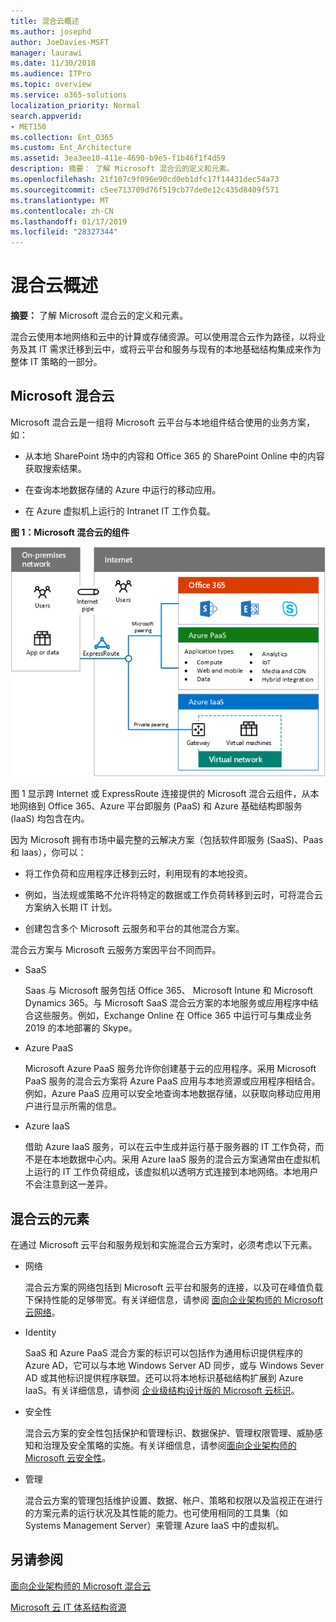 ```yaml
---
title: 混合云概述
ms.author: josephd
author: JoeDavies-MSFT
manager: laurawi
ms.date: 11/30/2018
ms.audience: ITPro
ms.topic: overview
ms.service: o365-solutions
localization_priority: Normal
search.appverid:
- MET150
ms.collection: Ent_O365
ms.custom: Ent_Architecture
ms.assetid: 3ea3ee10-411e-4690-b9e5-f1b46f1f4d59
description: 摘要： 了解 Microsoft 混合云的定义和元素。
ms.openlocfilehash: 21f107c9f096e90cd0eb1dfc17f14431dec54a73
ms.sourcegitcommit: c5ee713709d76f519cb77de0e12c435d8409f571
ms.translationtype: MT
ms.contentlocale: zh-CN
ms.lasthandoff: 01/17/2019
ms.locfileid: "28327344"
---
```

# <a name="hybrid-cloud-overview"></a>混合云概述

 **摘要：** 了解 Microsoft 混合云的定义和元素。
  
混合云使用本地网络和云中的计算或存储资源。可以使用混合云作为路径，以将业务及其 IT 需求迁移到云中，或将云平台和服务与现有的本地基础结构集成来作为整体 IT 策略的一部分。
  
## <a name="microsoft-hybrid-cloud"></a>Microsoft 混合云

Microsoft 混合云是一组将 Microsoft 云平台与本地组件结合使用的业务方案，如： 
  
- 从本地 SharePoint 场中的内容和 Office 365 的 SharePoint Online 中的内容获取搜索结果。
    
- 在查询本地数据存储的 Azure 中运行的移动应用。
    
- 在 Azure 虚拟机上运行的 Intranet IT 工作负载。
    
**图 1：Microsoft 混合云的组件**

![Microsoft 混合云的组件](media/Hybrid-Poster/MS-Hybrid-Cloud.png)
  
图 1 显示跨 Internet 或 ExpressRoute 连接提供的 Microsoft 混合云组件，从本地网络到 Office 365、Azure 平台即服务 (PaaS) 和 Azure 基础结构即服务 (IaaS) 均包含在内。
  
因为 Microsoft 拥有市场中最完整的云解决方案（包括软件即服务 (SaaS)、Paas 和 laas），你可以：
  
- 将工作负荷和应用程序迁移到云时，利用现有的本地投资。
    
- 例如，当法规或策略不允许将特定的数据或工作负荷转移到云时，可将混合云方案纳入长期 IT 计划。
    
- 创建包含多个 Microsoft 云服务和平台的其他混合方案。
    
混合云方案与 Microsoft 云服务方案因平台不同而异。
  
- SaaS
    
    Saas 与 Microsoft 服务包括 Office 365、 Microsoft Intune 和 Microsoft Dynamics 365。与 Microsoft SaaS 混合云方案的本地服务或应用程序中结合这些服务。例如，Exchange Online 在 Office 365 中运行可与集成业务 2019 的本地部署的 Skype。
    
- Azure PaaS
    
    Microsoft Azure PaaS 服务允许你创建基于云的应用程序。采用 Microsoft PaaS 服务的混合云方案将 Azure PaaS 应用与本地资源或应用程序相结合。例如，Azure PaaS 应用可以安全地查询本地数据存储，以获取向移动应用用户进行显示所需的信息。
    
- Azure IaaS
    
    借助 Azure IaaS 服务，可以在云中生成并运行基于服务器的 IT 工作负荷，而不是在本地数据中心内。采用 Azure IaaS 服务的混合云方案通常由在虚拟机上运行的 IT 工作负荷组成，该虚拟机以透明方式连接到本地网络。本地用户不会注意到这一差异。
    
## <a name="elements-of-hybrid-cloud"></a>混合云的元素

在通过 Microsoft 云平台和服务规划和实施混合云方案时，必须考虑以下元素。
  
- 网络
    
    混合云方案的网络包括到 Microsoft 云平台和服务的连接，以及可在峰值负载下保持性能的足够带宽。有关详细信息，请参阅 [面向企业架构师的 Microsoft 云网络](microsoft-cloud-networking-for-enterprise-architects.md)。
    
- Identity
    
    SaaS 和 Azure PaaS 混合方案的标识可以包括作为通用标识提供程序的 Azure AD，它可以与本地 Windows Server AD 同步，或与 Windows Sever AD 或其他标识提供程序联盟。还可以将本地标识基础结构扩展到 Azure IaaS。有关详细信息，请参阅 [企业级结构设计版的 Microsoft 云标识](microsoft-cloud-it-architecture-resources.md#identity)。
    
- 安全性
    
    混合云方案的安全性包括保护和管理标识、数据保护、管理权限管理、威胁感知和治理及安全策略的实施。有关详细信息，请参阅[面向企业架构师的 Microsoft 云安全性](microsoft-cloud-it-architecture-resources.md#security)。
    
- 管理
    
    混合云方案的管理包括维护设置、数据、帐户、策略和权限以及监视正在进行的方案元素的运行状况及其性能的能力。也可使用相同的工具集（如 Systems Management Server）来管理 Azure IaaS 中的虚拟机。
    
## <a name="see-also"></a>另请参阅

[面向企业架构师的 Microsoft 混合云](microsoft-hybrid-cloud-for-enterprise-architects.md)
  
[Microsoft 云 IT 体系结构资源](microsoft-cloud-it-architecture-resources.md)

